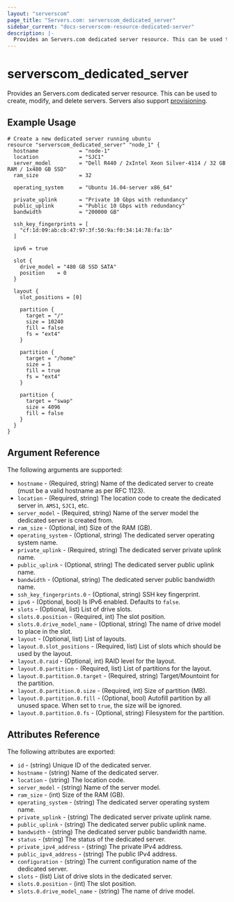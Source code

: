 ```yaml
---
layout: "serverscom"
page_title: "Servers.com: serverscom_dedicated_server"
sidebar_current: "docs-serverscom-resource-dedicated-server"
description: |-
  Provides an Servers.com dedicated server resource. This can be used to create, modify, and delete servers. Servers also support provisioning.
---
```


# serverscom_dedicated_server

Provides an Servers.com dedicated server resource. This can be used to create, modify, and delete servers. Servers also support [provisioning](https://www.terraform.io/docs/provisioners/index.html).

## Example Usage

```hcl
# Create a new dedicated server running ubuntu
resource "serverscom_dedicated_server" "node_1" {
  hostname             = "node-1"
  location             = "SJC1"
  server_model         = "Dell R440 / 2xIntel Xeon Silver-4114 / 32 GB RAM / 1x480 GB SSD"
  ram_size             = 32

  operating_system     = "Ubuntu 16.04-server x86_64"

  private_uplink       = "Private 10 Gbps with redundancy"
  public_uplink        = "Public 10 Gbps with redundancy"
  bandwidth            = "200000 GB"

  ssh_key_fingerprints = [
    "cf:1d:09:ab:cb:47:97:3f:50:9a:f0:34:14:78:fa:1b"
  ]

  ipv6 = true

  slot {
    drive_model = "480 GB SSD SATA"
    position    = 0
  }

  layout {
    slot_positions = [0]

    partition {
      target = "/"
      size = 10240
      fill = false
      fs = "ext4"
    }

    partition {
      target = "/home"
      size = 1
      fill = true
      fs = "ext4"
    }

    partition {
      target = "swap"
      size = 4096
      fill = false
    }
  }
}

```

## Argument Reference

The following arguments are supported:

- `hostname` - (Required, string) Name of the dedicated server to create (must be a valid hostname as per RFC 1123).
- `location` - (Required, string) The location code to create the dedicated server in. `AMS1`, `SJC1`, etc.
- `server_model` - (Required, string) Name of the server model the dedicated server is created from.
- `ram_size` - (Optional, int) Size of the RAM (GB).
- `operating_system` - (Optional, string) The dedicated server operating system name.
- `private_uplink` - (Required, string) The dedicated server private uplink name.
- `public_uplink` - (Optional, string) The dedicated server public uplink name.
- `bandwidth` - (Optional, string) The dedicated server public bandwidth name.
- `ssh_key_fingerprints.0` - (Optional, string) SSH key fingerprint.
- `ipv6` - (Optional, bool) Is IPv6 enabled. Defaults to `false`.
- `slots` - (Optional, list) List of drive slots.
- `slots.0.position` - (Required, int) The slot position.
- `slots.0.drive_model_name` - (Optional, string) The name of drive model to place in the slot.
- `layout` - (Optional, list) List of layouts.
- `layout.0.slot_positions` - (Required, list) List of slots which should be used by the layout.
- `layout.0.raid` - (Optional, int) RAID level for the layout.
- `layout.0.partition` - (Required, list) List of partitions for the layout.
- `layout.0.partition.0.target` - (Required, string) Target/Mountoint for the partition.
- `layout.0.partition.0.size` - (Required, int) Size of partition (MB).
- `layout.0.partition.0.fill` - (Optional, bool) Autofill partition by all unused space. When set to `true`, the size will be ignored.
- `layout.0.partition.0.fs` - (Optional, string) Filesystem for the partition.

## Attributes Reference

The following attributes are exported:

- `id` - (string) Unique ID of the dedicated server.
- `hostname` - (string) Name of the dedicated server.
- `location` - (string) The location code.
- `server_model` - (string) Name of the server model.
- `ram_size` - (int) Size of the RAM (GB).
- `operating_system` - (string) The dedicated server operating system name.
- `private_uplink` - (string) The dedicated server private uplink name.
- `public_uplink` - (string) The dedicated server public uplink name.
- `bandwidth` - (string) The dedicated server public bandwidth name.
- `status` - (string) The status of the dedicated server.
- `private_ipv4_address` - (string) The private IPv4 address.
- `public_ipv4_address` - (string) The public IPv4 address.
- `configuration` - (string) The current configuration name of the dedicated server.
- `slots` - (list) List of drive slots in the dedicated server.
- `slots.0.position` - (int) The slot position.
- `slots.0.drive_model_name` - (string) The name of drive model.
